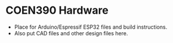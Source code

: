 # COEN390 Hardware

- Place for Arduino/Espressif ESP32 files and build instructions.
- Also put CAD files and other design files here.
